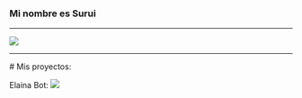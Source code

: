 ### Mi nombre es Surui
<hr>
<img src="https://i.imgur.com/WZQLB5q.png">
<hr>
# Mis proyectos: 

Elaina Bot:
<a src="https://discord.com/oauth2/authorize?client_id=720509373020897331&scope=bot&permissions=1547693527"><img src="https://cdn.discordapp.com/attachments/827777231803645972/846260286989008957/elaina.png"></a>
